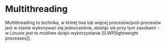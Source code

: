 # Multithreading
Multithreading to technika, w której twa lub więcej procesów/pod-procesów jest w stanie wykonywać się jednocześnie, dzieląc sie przy tym zasobami - w Linuxie jest to możliwe dzięki wykorzystanie [[LWP|lightweight processes]].